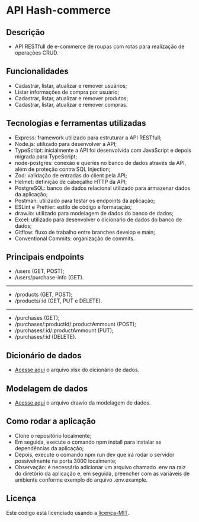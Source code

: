 # API Hash-commerce
## Descrição
- API RESTfull de e-commerce de roupas com rotas para realização de operações CRUD.
## Funcionalidades
- Cadastrar, listar, atualizar e remover usuários;
- Listar informações de compra por usuário;
- Cadastrar, listar, atualizar e remover produtos;
- Cadastrar, listar, atualizar e remover compras.
## Tecnologias e ferramentas utilizadas
- Express: framework utilizado para estruturar a API RESTfull;
- Node.js: utilizado para desenvolver a API;
- TypeScript: inicialmente a API foi desenvolvida com JavaScript e depois migrada para TypeScript;
- node-postgres: conexão e queries no banco de dados através da API, além de proteção contra SQL Injection; 
- Zod: validação de entradas do client pela API;
- Helmet: definição de cabeçalho HTTP da API;
- PostgreSQL: banco de dados relacional utilizado para armazenar dados da aplicação;
- Postman: utilizado para testar os endpoints da aplicação;
- ESLint e Prettier: estilo de código e formatação;
- draw.io: utilizado para modelagem de dados do banco de dados;
- Excel: utilizado para desenvolver o dicionário de dados do banco de dados;
- Gitflow: fluxo de trabalho entre branches develop e main;
- Conventional Commits: organização de commits.
## Principais endpoints
- /users (GET, POST);
- /users/purchase-info (GET).
---
- /products (GET, POST);
- /products/:id (GET, PUT e DELETE).
--- 
- /purchases (GET);
- /purchases/:productId/:productAmmount (POST);
- /purchases/:id/:productAmmount (PUT);
- /purchases/:id (DELETE).
## Dicionário de dados
- [Acesse aqui](./data-dictionary.xlsx) o arquivo xlsx do dicionário de dados.
## Modelagem de dados
- [Acesse aqui](./data-model.drawio) o arquivo drawio da modelagem de dados.
## Como rodar a aplicação
- Clone o repositório localmente;
- Em seguida, execute o comando npm install para instalar as dependências da aplicação;
- Depois, execute o comando npm run dev que irá rodar o servidor possivelmente na porta 3000 localmente;
- Observação: é necessário adicionar um arquivo chamado .env na raiz do diretório da aplicação e, em seguida, preencher com as variáveis de ambiente conforme exemplo do arquivo .env.example.
## Licença
Este código está licenciado usando a [licença-MIT](./LICENSE).
